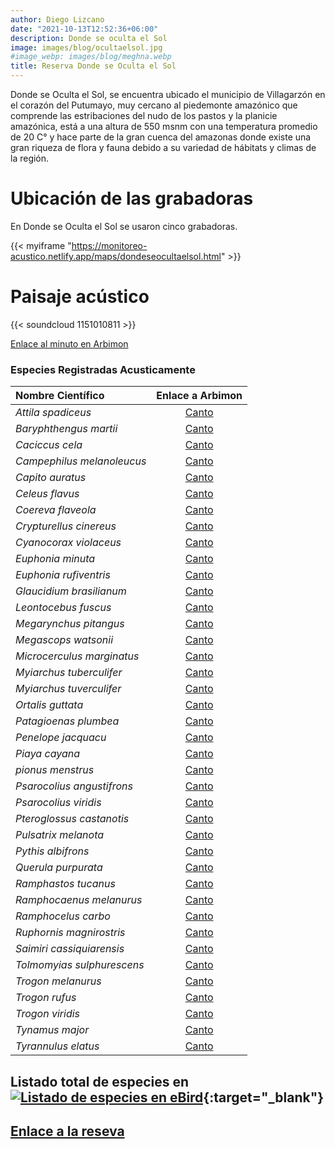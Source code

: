 ```yaml
---
author: Diego Lizcano
date: "2021-10-13T12:52:36+06:00"
description: Donde se oculta el Sol
image: images/blog/ocultaelsol.jpg
#image_webp: images/blog/meghna.webp
title: Reserva Donde se Oculta el Sol
---
```



Donde se Oculta el Sol, se encuentra ubicado el municipio de Villagarzón en el corazón del Putumayo, muy cercano al piedemonte amazónico que comprende las estribaciones del nudo de los pastos y la planicie amazónica, está a una altura de 550 msnm con una temperatura promedio de 20 C° y hace parte de la gran cuenca del amazonas donde existe una gran riqueza de flora y fauna debido a su variedad  de hábitats y climas de la región.



# Ubicación de las grabadoras

En Donde se Oculta el Sol se usaron cinco grabadoras.

{{< myiframe "https://monitoreo-acustico.netlify.app/maps/dondeseocultaelsol.html" >}}


# Paisaje acústico

{{< soundcloud 1151010811 >}}

[Enlace al minuto en Arbimon](https://arbimon.rfcx.org/project/destinos-awake/visualizer/rec/41859735)

### Especies Registradas Acusticamente

|__Nombre Científico__| Enlace a Arbimon|
| :---        |     :----:   |
|_Attila spadiceus_|	[Canto](	https://arbimon.rfcx.org/project/destinos-awake/visualizer/rec/43948634?gain=50	)|
|_Baryphthengus martii_|	[Canto](	https://arbimon.rfcx.org/project/destinos-awake/visualizer/rec/47237708?gain=15	)|
|_Caciccus cela_|	[Canto](	https://arbimon.rfcx.org/project/destinos-awake/visualizer/rec/41893354?gain=10	)|
|_Campephilus melanoleucus_|	[Canto](	https://arbimon.rfcx.org/project/destinos-awake/visualizer/rec/43948297/?gain=50	)|
|_Capito auratus_|	[Canto](	https://arbimon.rfcx.org/project/destinos-awake/visualizer/rec/43948639?gain=15	)|
|_Celeus flavus_|	[Canto](	https://arbimon.rfcx.org/project/destinos-awake/visualizer/rec/41892502?gain=20	)|
|_Coereva flaveola_|	[Canto](	https://arbimon.rfcx.org/project/destinos-awake/visualizer/rec/43948642?gain=50	)|
|_Crypturellus cinereus_|	[Canto](	https://arbimon.rfcx.org/project/destinos-awake/visualizer/rec/47273844?gain=25	)|
|_Cyanocorax violaceus_|	[Canto](	https://arbimon.rfcx.org/project/destinos-awake/visualizer/rec/47239309?gain=30	)|
|_Euphonia minuta_|	[Canto](	https://arbimon.rfcx.org/project/destinos-awake/visualizer/rec/41892459?gain=20	)|
|_Euphonia rufiventris_|	[Canto](	https://arbimon.rfcx.org/project/destinos-awake/visualizer/rec/47274892?gain=20	)|
|_Glaucidium brasilianum_|	[Canto](	https://arbimon.rfcx.org/project/destinos-awake/visualizer/rec/41893348?gain=10	)|
|_Leontocebus fuscus_|	[Canto](	https://arbimon.rfcx.org/project/destinos-awake/visualizer/rec/47237795?gain=15	)|
|_Megarynchus pitangus_|	[Canto](	https://arbimon.rfcx.org/project/destinos-awake/visualizer/rec/41893313?gain=10	)|
|_Megascops watsonii_|	[Canto](	https://arbimon.rfcx.org/project/destinos-awake/visualizer/rec/41893348?gain=10	)|
|_Microcerculus marginatus_|	[Canto](	https://arbimon.rfcx.org/project/destinos-awake/visualizer/rec/43948636?gain=30	)|
|_Myiarchus tuberculifer_|	[Canto](	https://arbimon.rfcx.org/project/destinos-awake/visualizer/rec/47274532?gain=20	)|
|_Myiarchus tuverculifer_|	[Canto](	https://arbimon.rfcx.org/project/destinos-awake/visualizer/rec/43948778?gain=30	)|
|_Ortalis guttata_|	[Canto](	https://arbimon.rfcx.org/project/destinos-awake/visualizer/rec/47237708?gain=15	)|
|_Patagioenas plumbea_|	[Canto](	https://arbimon.rfcx.org/project/destinos-awake/visualizer/rec/47586285?gain=15	)|
|_Penelope jacquacu_|	[Canto](	https://arbimon.rfcx.org/project/destinos-awake/visualizer/rec/47237971?gain=20	)|
|_Piaya cayana_|	[Canto](	https://arbimon.rfcx.org/project/destinos-awake/visualizer/rec/47588264?gain=10	)|
|_pionus menstrus_|	[Canto](	https://arbimon.rfcx.org/project/destinos-awake/visualizer/rec/47238847?gain=25	)|
|_Psarocolius angustifrons_|	[Canto](	https://arbimon.rfcx.org/project/destinos-awake/visualizer/rec/47237826/?gain=20	)|
|_Psarocolius viridis_|	[Canto](	https://arbimon.rfcx.org/project/destinos-awake/visualizer/rec/41859061?gain=15	)|
|_Pteroglossus castanotis_|	[Canto](	https://arbimon.rfcx.org/project/destinos-awake/visualizer/rec/47239352?gain=25	)|
|_Pulsatrix melanota_|	[Canto](	https://arbimon.rfcx.org/project/destinos-awake/visualizer/rec/47237150/?gain=5	)|
|_Pythis albifrons_|	[Canto](	https://arbimon.rfcx.org/project/destinos-awake/visualizer/rec/43948625/?gain=10	)|
|_Querula purpurata_|	[Canto](	https://arbimon.rfcx.org/project/destinos-awake/visualizer/rec/41893327?gain=10	)|
|_Ramphastos tucanus_|	[Canto](	https://arbimon.rfcx.org/project/destinos-awake/visualizer/rec/43948314/?gain=20	)|
|_Ramphocaenus melanurus_|	[Canto](	https://arbimon.rfcx.org/project/destinos-awake/visualizer/rec/47237681/?gain=15	)|
|_Ramphocelus carbo_|	[Canto](	https://arbimon.rfcx.org/project/destinos-awake/visualizer/rec/43948758?gain=50	)|
|_Ruphornis magnirostris_|	[Canto](	https://arbimon.rfcx.org/project/destinos-awake/visualizer/rec/43948623?gain=15	)|
|_Saimiri cassiquiarensis_|	[Canto](	https://arbimon.rfcx.org/project/destinos-awake/visualizer/rec/47274145?gain=25	)|
|_Tolmomyias sulphurescens_|	[Canto](	https://arbimon.rfcx.org/project/destinos-awake/visualizer/rec/47238710/?gain=25	)|
|_Trogon melanurus_|	[Canto](	https://arbimon.rfcx.org/project/destinos-awake/visualizer/rec/47238639/?gain=15	)|
|_Trogon rufus_|	[Canto](	https://arbimon.rfcx.org/project/destinos-awake/visualizer/rec/43948272/?gain=25	)|
|_Trogon viridis_|	[Canto](	https://arbimon.rfcx.org/project/destinos-awake/visualizer/rec/43948648/?gain=30	)|
|_Tynamus major_|	[Canto](	https://arbimon.rfcx.org/project/destinos-awake/visualizer/rec/47590173?gain=15	)|
|_Tyrannulus elatus_|	[Canto](	https://arbimon.rfcx.org/project/destinos-awake/visualizer/rec/43948297?gain=30	)|



## Listado total de especies en[![Listado de especies en eBird](/images/blog/Logo_ebird.png "El Escondite eBird hotspot")](https://ebird.org/hotspot/L7895345){:target="_blank"}


## [Enlace a la reseva](https://dondeseocultaelsol.wixsite.com/inicio/company)






